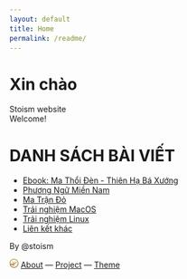 ```yaml
---
layout: default
title: Home
permalink: /readme/ 
---
```


# Xin chào  
Stoism website  
Welcome!  

# DANH SÁCH BÀI VIẾT  
* [Ebook: Ma Thổi Đèn - Thiên Hạ Bá Xướng](pages/231203/MaThoiDen.html)
* [Phương Ngữ Miền Nam](/phuongngumiennam.html)
* [Ma Trận Đỏ](/pages/matrando.html)
* [Trải nghiệm MacOS](/pages/trainghiemmacos.html)
* [Trải nghiệm Linux](/pages/trainghiemlinux.html)
* [Liên kết khác](https://raindrop.io/stodrop/stoism-link-60424721)






<p>By @stoism</p>
<p>
  <a href="/pages/about.html"><img src="assets/logo16.png" width="16" /></a> <a href="/pages/about.html">About</a>
  &mdash;
  <a href="https://github.com/stoism/stoism.github.io" target="_blank" rel="noopener noreferrer">Project</a> 
  &mdash;
  <a href="https://pages.github.com/themes" target="_blank" rel="noopener noreferrer">Theme</a>
</p>
